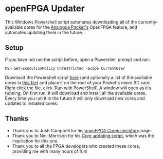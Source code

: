 # openFPGA Updater

This Windows Powershell script automates downloading all of the currently-available cores for the [Analogue Pocket's](https://www.analogue.co/pocket) OpenFPGA feature, and automates updating them in the future.

## Setup
If you have not run the script before, open a Powershell prompt and run:

    PS> Set-ExecutionPolicy Unrestricted -Scope CurrentUser
    
Download the Powershell script [here](https://github.com/KeenIIDX/openFPGAUpdater/releases/download/v1.1.0/openFpgaUpdater.ps1) (and optionally a list of the available cores in [this file](https://github.com/KeenIIDX/openFPGAUpdater/releases/download/v1.1.0/core_repos.json)) and place it on the root of your Pocket's micro SD card.  Right click the file, click 'Run with PowerShell'.  A window will open as it's running.  On first run, it will download and install all the available cores.  Every time you run it in the future it will only download new cores and updates to installed cores.

## Thanks
* Thank you to Josh Campbell for his [openFPGA Cores Inventory](https://joshcampbell191.github.io/openfpga-cores-inventory/analogue-pocket) page.
* Thank you to Neil Morrison for his [Core updating script](https://gist.github.com/neil-morrison44/34fbb18de90cd9a32ca5bdafb2a812b8), which was the inspiration for this one.
* Thank you to all the FPGA developers who created these cores, providing me with many hours of fun!
